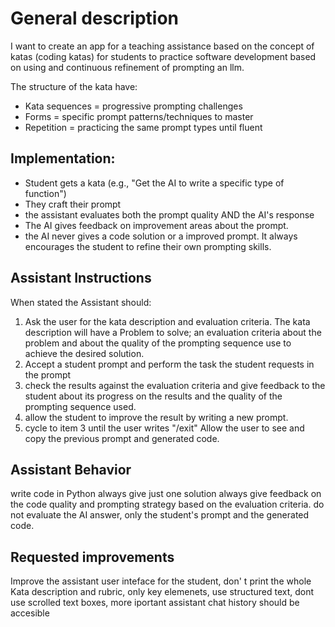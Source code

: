 # General description #
I want to create an app for a teaching assistance based on the concept of katas (coding katas) for students to practice software development based on using and continuous refinement of prompting an llm.

The structure of the kata have: 
- Kata sequences = progressive prompting challenges 
- Forms = specific prompt patterns/techniques to master
- Repetition = practicing the same prompt types until fluent

## Implementation: ##

- Student gets a kata (e.g., "Get the AI to write a specific type of function")
- They craft their prompt
- the assistant evaluates both the prompt quality AND the AI's response
- The AI gives feedback on improvement areas about the prompt.
- the AI never gives a code solution or a improved prompt. It always encourages the student to refine their own prompting skills.

## Assistant Instructions ##
When stated the Assistant should:
1. Ask the user for the kata description and evaluation criteria.
The kata description will have a Problem to solve; an evaluation criteria about the problem and about the quality of the prompting sequence use to achieve the desired solution.
2. Accept a student prompt and perform the task the student requests in the prompt
3. check the results against the evaluation criteria and give feedback to the student about its progress on the results and the quality of the prompting sequence used.
4. allow the student to improve the result by writing a new prompt.
5. cycle to item 3 until the user writes "/exit"
Allow the user to see and copy the previous prompt and generated code.


## Assistant Behavior ##
write code in Python
always give just one solution
always give feedback on the code quality and prompting strategy based on the evaluation criteria.
do not evaluate the AI answer, only the student's prompt and the generated code.


## Requested improvements

Improve the assistant user inteface for the student, don' t print the whole Kata description and rubric, only key elemenets, use structured text, dont use scrolled text boxes, more iportant assistant chat history should be accesible



